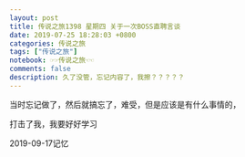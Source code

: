 ```yaml
---
layout: post
title: 传说之旅1398 星期四 关于一次BOSS直聘言谈 
date: 2019-07-25 18:28:03 +0800 
categories: 传说之旅 
tags: ["传说之旅"]
notebook: ☞☞传说之旅☜☜
comments: false
description: 久了没管，忘记内容了，我擦？？？？？
---
```


当时忘记做了，然后就搞忘了，难受，但是应该是有什么事情的，

打击了我，我要好好学习

2019-09-17记忆
